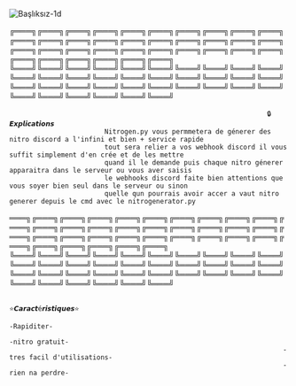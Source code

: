![Başlıksız-1d](https://user-images.githubusercontent.com/100368432/155586346-9355916e-7206-46eb-81f6-014550164ea8.jpg)


                    
                                                                                                                                                             
╔═══╗╔═══╗╔═══╗╔═══╗╔═══╗╔═══╗╔═══╗╔═══╗╔═══╗╔═══╗╔═══╗╔═══╗╔═══╗╔═══╗╔═══╗╔═══╗╔═══╗╔═══╗╔═══╗╔═══╗╔═══╗╔═══╗╔═══╗╔═══╗╔═══╗╔═══╗╔═══╗╔═══╗╔═══╗╔═══╗╔═══╗╔═══╗╔═══╗╔═══╗╔═══╗╔═══╗
╚═══╝╚═══╝╚═══╝╚═══╝╚═══╝╚═══╝╚═══╝╚═══╝╚═══╝╚═══╝╚═══╝╚═══╝╚═══╝╚═══╝╚═══╝╚═══╝╚═══╝╚═══╝╚═══╝╚═══╝╚═══╝╚═══╝╚═══╝╚═══╝╚═══╝╚═══╝╚═══╝╚═══╝╚═══╝╚═══╝╚═══╝╚═══╝╚═══╝╚═══╝╚═══╝╚═══╝
                                         

                                                                     🔒𝙀𝙭𝙥𝙡𝙞𝙘𝙖𝙩𝙞𝙤𝙣𝙨
                            Nitrogen.py vous permmetera de génerer des nitro discord a l'infini et bien + service rapide
                            tout sera relier a vos webhook discord il vous suffit simplement d'en crée et de les mettre 
                            quand il le demande puis chaque nitro génerer apparaitra dans le serveur ou vous aver saisis 
                            le webhooks discord faite bien attentions que vous soyer bien seul dans le serveur ou sinon
                            quelle qun pourrais avoir accer a vaut nitro generer depuis le cmd avec le nitrogenerator.py
                                                                    



═══╗╔═══╗╔═══╗╔═══╗╔═══╗╔═══╗╔═══╗╔═══╗╔═══╗╔═══╗╔═══╗╔═══╗╔═══╗╔═══╗╔═══╗╔═══╗╔═══╗╔═══╗╔═══╗╔═══╗╔═══╗╔═══╗╔═══╗╔═══╗╔═══╗╔═══╗╔═══╗╔═══╗╔═══╗╔═══╗╔═══╗╔═══╗╔═══╗╔═══╗╔═══╗╔═══╗
╚═══╝╚═══╝╚═══╝╚═══╝╚═══╝╚═══╝╚═══╝╚═══╝╚═══╝╚═══╝╚═══╝╚═══╝╚═══╝╚═══╝╚═══╝╚═══╝╚═══╝╚═══╝╚═══╝╚═══╝╚═══╝╚═══╝╚═══╝╚═══╝╚═══╝╚═══╝╚═══╝╚═══╝╚═══╝╚═══╝╚═══╝╚═══╝╚═══╝╚═══╝╚═══╝╚═══╝


                                                                     
                                                                     
                                                                       ⭐𝘾𝙖𝙧𝙖𝙘𝙩é𝙧𝙞𝙨𝙩𝙞𝙦𝙪𝙚𝙨⭐
                                                                           -Rapiditer-
                                                                           -nitro gratuit-
                                                                         -tres facil d'utilisations-
                                                                         -rien na perdre-
